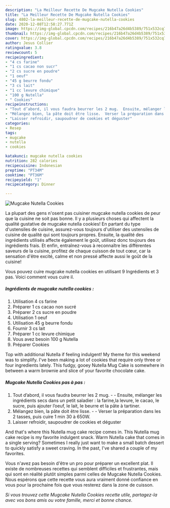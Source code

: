 ```yaml
---
description: "La Meilleur Recette De Mugcake Nutella Cookies"
title: "La Meilleur Recette De Mugcake Nutella Cookies"
slug: 4802-la-meilleur-recette-de-mugcake-nutella-cookies
date: 2020-12-08T12:58:27.771Z
image: https://img-global.cpcdn.com/recipes/216b47a26d4b5389/751x532cq70/mugcake-nutella-cookies-photo-principale-de-la-recette.jpg
thumbnail: https://img-global.cpcdn.com/recipes/216b47a26d4b5389/751x532cq70/mugcake-nutella-cookies-photo-principale-de-la-recette.jpg
cover: https://img-global.cpcdn.com/recipes/216b47a26d4b5389/751x532cq70/mugcake-nutella-cookies-photo-principale-de-la-recette.jpg
author: Jesus Collier
ratingvalue: 3.8
reviewcount: 5
recipeingredient:
- "4 cs farine"
- "1 cs cacao non sucr"
- "2 cs sucre en poudre"
- "1 oeuf"
- "45 g beurre fondu"
- "3 cs lait"
- "1 cc levure chimique"
- "100 g Nutella"
- " Cookies"
recipeinstructions:
- "Tout d’abord, il vous faudra beurrer les 2 mug.  Ensuite, mélanger les ingrédients secs dans un petit saladier : la farine,la levure, le cacao, le sucre, puis ajouter l’oeuf, le lait, le beurre et la pâte à tartiner."
- "Mélangez bien, la pâte doit être lisse.  Verser la préparation dans les 2 tasses, puis cuire 1 min 30 à 650W."
- "Laisser refroidir, saupoudrer de cookies et déguster"
categories:
- Resep
tags:
- mugcake
- nutella
- cookies

katakunci: mugcake nutella cookies 
nutrition: 282 calories
recipecuisine: Indonesian
preptime: "PT34M"
cooktime: "PT36M"
recipeyield: "1"
recipecategory: Dinner

---
```



![Mugcake Nutella Cookies](https://img-global.cpcdn.com/recipes/216b47a26d4b5389/751x532cq70/mugcake-nutella-cookies-photo-principale-de-la-recette.jpg)

La plupart des gens n'osent pas cuisiner mugcake nutella cookies de peur que la cuisine ne soit pas bonne. Il y a plusieurs choses qui affectent la qualité gustative de mugcake nutella cookies! En partant du type d'ustensiles de cuisine, assurez-vous toujours d'utiliser des ustensiles de cuisine de qualité qui sont toujours propres. Ensuite, la qualité des ingrédients utilisés affecte également le goût, utilisez donc toujours des ingrédients frais. Et enfin, entraînez-vous à reconnaître les différentes saveurs de la cuisine, profitez de chaque cuisson de tout cœur, car la sensation d'être excité, calme et non pressé affecte aussi le goût de la cuisine!

<!--inarticleads1-->

Vous pouvez cuire mugcake nutella cookies en utilisant 9 Ingrédients et 3 pas. Voici comment vous cuire il.

##### Ingrédients de mugcake nutella cookies :

1. Utilisation 4 cs farine
1. Préparer 1 cs cacao non sucré
1. Préparer 2 cs sucre en poudre
1. Utilisation 1 oeuf
1. Utilisation 45 g beurre fondu
1. Fournir 3 cs lait
1. Préparer 1 cc levure chimique
1. Vous avez besoin 100 g Nutella
1. Préparer  Cookies


Top with additional Nutella if feeling indulgent! My theme for this weekend was to simplify. I&#39;ve been making a lot of cookies that require only three or four ingredients lately. This fudgy, gooey Nutella Mug Cake is somewhere in between a warm brownie and slice of your favorite chocolate cake. 

<!--inarticleads2-->

##### Mugcake Nutella Cookies pas à pas :

1. Tout d’abord, il vous faudra beurrer les 2 mug. -  - Ensuite, mélanger les ingrédients secs dans un petit saladier : la farine,la levure, le cacao, le sucre, puis ajouter l’oeuf, le lait, le beurre et la pâte à tartiner.
1. Mélangez bien, la pâte doit être lisse. -  - Verser la préparation dans les 2 tasses, puis cuire 1 min 30 à 650W.
1. Laisser refroidir, saupoudrer de cookies et déguster


And that&#39;s where this Nutella mug cake recipe comes in. This Nutella mug cake recipe is my favorite indulgent snack. Warm Nutella cake that comes in a single serving? Sometimes I really just want to make a small batch dessert to quickly satisfy a sweet craving. In the past, I&#39;ve shared a couple of my favorites. 

<!--inarticleads1-->

<p>
Vous n'avez pas besoin d'être un pro pour préparer un excellent plat. Il existe de nombreuses recettes qui semblent difficiles et frustrantes, mais qui sont en réalité plutôt simples parmi celles de Mugcake Nutella Cookies. Nous espérons que cette recette vous aura vraiment donné confiance en vous pour la prochaine fois que vous resterez dans la zone de cuisson.
</p>

<p>
<i>Si vous trouvez cette Mugcake Nutella Cookies recette utile, partagez-la avec vos bons amis ou votre famille, merci et bonne chance.</i>
</p>
